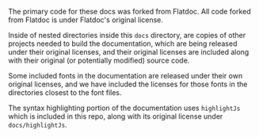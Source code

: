 The primary code for these docs was forked from Flatdoc. All code forked from Flatdoc is under Flatdoc's original license.

Inside of nested directories inside this `docs` directory, are copies of other
projects needed to build the documentation, which are being released under
their original licenses, and their original licenses are included along with their
original (or potentially modified) source code.

Some included fonts in the documentation are released under their own original
licenses, and we have included the licenses for those fonts in the directories
closest to the font files.

The syntax highlighting portion of the documentation uses `highlightJs` which
is included in this repo, along with its original license under
`docs/highlightJs`.
